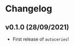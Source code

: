 # Changelog

<!--next-version-placeholder-->

## v0.1.0 (28/09/2021)

- First release of `autoceries`!